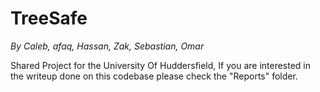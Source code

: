 # TreeSafe
*By Caleb, afaq, Hassan, Zak, Sebastian, Omar*

Shared Project for the University Of Huddersfield, If you are interested in the writeup done on this codebase please check the "Reports" folder.
